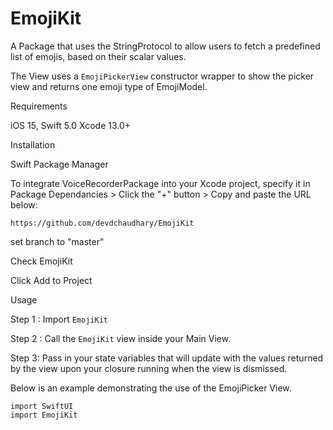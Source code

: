 # EmojiKit

A Package that uses the StringProtocol to allow users to fetch a predefined list of emojis, based on their scalar values.

The View uses a ```EmojiPickerView``` constructor wrapper to show the picker view and returns one emoji type of EmojiModel.

Requirements

iOS 15,
Swift 5.0
Xcode 13.0+

Installation

Swift Package Manager

To integrate VoiceRecorderPackage into your Xcode project, specify it in Package Dependancies > Click the "+" button > Copy and paste the URL below:

```https://github.com/devdchaudhary/EmojiKit```

set branch to "master"

Check EmojiKit

Click Add to Project

Usage

Step 1 : Import ```EmojiKit```

Step 2 : Call the ```EmojiKit``` view inside your Main View.

Step 3: Pass in your state variables that will update with the values returned by the view upon your closure running when the view is dismissed.

Below is an example demonstrating the use of the EmojiPicker View.

```
import SwiftUI
import EmojiKit


```
